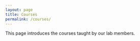 ```yaml
---
layout: page
title: Courses
permalink: /courses/
---
```


<!-- 여기에 수업 관련 내용 작성 -->
This page introduces the courses taught by our lab members.
